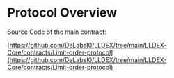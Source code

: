 # Protocol Overview

Source Code of the main contract:

[https://github.com/DeLabsI0/LLDEX/tree/main/LLDEX-Core/contracts/Limit-order-protocol](https://github.com/DeLabsI0/LLDEX/tree/main/LLDEX-Core/contracts/Limit-order-protocol)







## 


